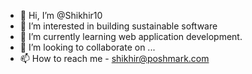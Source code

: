 - 👋 Hi, I’m @Shikhir10
- 👀 I’m interested in building sustainable software
- 🌱 I’m currently learning web application development.
- 💞️ I’m looking to collaborate on ...
- 📫 How to reach me - shikhir@poshmark.com

<!---
Shikhir10/Shikhir10 is a ✨ special ✨ repository because its `README.md` (this file) appears on your GitHub profile.
You can click the Preview link to take a look at your changes.
--->
